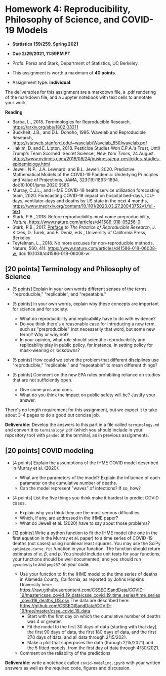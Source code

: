 # Homework 4: Reproducibility, Philosophy of Science, and COVID-19 Models

- **Statistics 159/259, Spring 2021**

- **Due 2/29/2021, 11:59PM PT**

- Profs. Pérez and Stark, Department of Statistics, UC Berkeley.

- This assignment is worth a maximum of **40 points**.

- Assignment type: **individual**.

The deliverables for this assignment are a markdown file, a .pdf rendering of the markdown file,
and a Jupyter notebook with text cells to annotate your work.

**Reading**

* Barba, L., 2018. Terminologies for Reproducible Research, https://arxiv.org/abs/1802.03311
* Buckheit, J.B., and D.L. Donoho, 1995. Wavelab and Reproducible Research, https://statweb.stanford.edu/~wavelab/Wavelab_850/wavelab.pdf
* Hakim, D. and E. Lipton, 2018.
Pesticide Studies Won E.P.A.'s Trust, Until Trump's Team Scorned 'Secret Science', _New York Times_,
24 August. https://www.nytimes.com/2018/08/24/business/epa-pesticides-studies-epidemiology.html
* Jewell, N.P.,  J.A. Lewnard,  and B.L. Jewell, 2020.
Predictive Mathematical Models of the COVID-19 Pandemic: Underlying Principles and Value of Projections,
_JAMA_, 323(19):1893-1894. doi:10.1001/jama.2020.6585
* Murray, C.J.L., and IHME COVID-19 health service utilization forecasting team, 2020. Forecasting COVID-19 impact on hospital bed-days, ICU-days, ventilator-days and deaths by US state in the next 4 months,
https://www.medrxiv.org/content/10.1101/2020.03.27.20043752v1.full-text
* Stark, P.B., 2018. Before reproducibility must come preproducibility, _Nature_, https://www.nature.com/articles/d41586-018-05256-0
* Stark, P.B., 2017. [Preface](https://www.practicereproducibleresearch.org/core-chapters/0-preface.html) to _The Practice of Reproducible Research_, J. Kitzes, D. Turek, and F. Deniz, eds., University of California Press, Berkeley
* Teytelman, L., 2018. No more excuses for non-reproducible methods, Nature, 560, 411. https://www.nature.com/articles/d41586-018-06008-w, doi: 10.1038/d41586-018-06008-w

## [20 points] Terminology and Philosophy of Science

+ [5 points] Explain in your own words different senses of the terms "reproducible," "replicable", 
and "repeatable."

+ [5 points] In your own words, explain why these concepts are important for science and for society.
    - What do reproducibility and replicability have to do with evidence?
    - Do you think there's a reasonable case for introducing a new term, such as "preproducible"
(not necessarily that word, but some new term)? Why or why not?
    - In your opinion, what role should scientific reproducibility and replicability play in public policy, for instance, in setting policy for mask-wearing or lockdowns?

+ [5 points] How could we solve the problem that different disciplines
use "reproducible," "replicable," and "repeatable" to mean different things?

+ [5 points] Comment on the new EPA rules prohibiting reliance on studies that are not sufficiently open.
    - Give some pros and cons.
    - What do you think the impact on public safety will be? Justify your answer.

There's no length requirement for this assignment, but we expect it to take
about 3-4 pages to do a good but concise job. 

**Deliverable:** Develop the answers to this part in a file called `terminology.md` and convert it to `terminology.pdf` (which you should include in your repository too) with `pandoc` at the terminal, as in previous assignments.


## [20 points] COVID modeling

+ [4 points] Explain the assumptions of the IHME COVID model described in Murray et al. (2020).
    - What are the parameters of the model? Explain the influence of each parameter on the cumulative number of deaths.
    - Can the model represent "waves" of infections? If so, how?
    
+ [4 points] List the five things you think make it hardest to predict COVID cases. 
    - Explain why you think they are the most serious difficulties.
    - Which, if any, are addressed in the IHME paper?
    - What do Jewell et al. (2020) have to say about those problems?

+ [12 points] Write a python function to fit the IHME model (the one in the first equation in the Murray et al. paper)
to a time series of COVID-19 deaths (not cases) using nonlinear 
least squares. You may use the
SciPy `optimize.curve_fit` function in your function. 
The function should return estimates of $\alpha$, $\beta$, and $p$.
You should include unit tests for your functions; your functions should be well documented; and you should run `pycodestyle` and `pep257` on your
code.
    - Use your function to fit the IHME model to the time series of deaths in Alameda County, California, as reported by Johns Hopkins University
here: https://raw.githubusercontent.com/CSSEGISandData/COVID-19/master/csse_covid_19_data/csse_covid_19_time_series/time_series_covid19_deaths_US.csv
The data are described here: https://github.com/CSSEGISandData/COVID-19/tree/master/csse_covid_19_data
        + Start with the first day on which the cumulative number of deaths was 4 or greater.
        + Fit the model to the first 30 days of data (starting with that day), the first 90 days of data, the first 180 days of data, and
the first 270 days of data, and all data through 2/15/2021.
        + Make a plot that superposes the data (through 2/15/2021) and the 5 fitted models, from the first day of data through 4/30/2021.
    - Comment on the reliability of the predictions


**Deliverable:** write a notebook called `covid-modeling.ipynb` with your written answers as well as the required code, figures and discussion.
